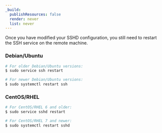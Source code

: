 ```yaml
---
_build:
  publishResources: false
  render: never
  list: never
---
```


Once you have modified your SSHD configuration, you still need to restart the SSH service on the remote machine.

### Debian/Ubuntu

  ```sh
  # For older Debian/Ubuntu versions:
  $ sudo service ssh restart
  
  # For newer Debian/Ubuntu versions:
  $ sudo systemctl restart ssh
  ```

### CentOS/RHEL

  ```sh
  # For CentOS/RHEL 6 and older:
  $ sudo service sshd restart

  # For CentOS/RHEL 7 and newer:
  $ sudo systemctl restart sshd
  ```